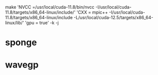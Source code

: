 make 'NVCC =/usr/local/cuda-11.8/bin/nvcc -I/usr/local/cuda-11.8/targets/x86_64-linux/include/' 'CXX = mpic++ -I/usr/local/cuda-11.8/targets/x86_64-linux/include -L/usr/local/cuda-12.5/targets/x86_64-linux/lib/' 'gpu = true' -k -j
# sponge
# wavegp
